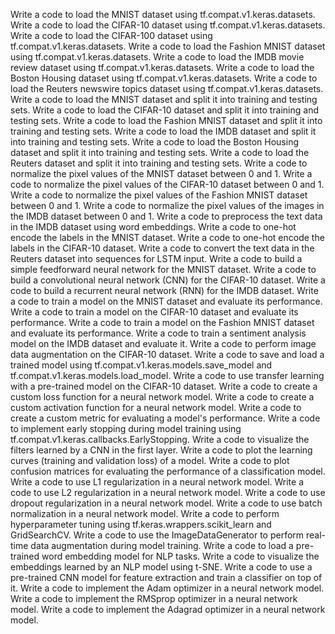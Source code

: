 Write a code to load the MNIST dataset using tf.compat.v1.keras.datasets.
Write a code to load the CIFAR-10 dataset using tf.compat.v1.keras.datasets.
Write a code to load the CIFAR-100 dataset using tf.compat.v1.keras.datasets.
Write a code to load the Fashion MNIST dataset using tf.compat.v1.keras.datasets.
Write a code to load the IMDB movie review dataset using tf.compat.v1.keras.datasets.
Write a code to load the Boston Housing dataset using tf.compat.v1.keras.datasets.
Write a code to load the Reuters newswire topics dataset using tf.compat.v1.keras.datasets.
Write a code to load the MNIST dataset and split it into training and testing sets.
Write a code to load the CIFAR-10 dataset and split it into training and testing sets.
Write a code to load the Fashion MNIST dataset and split it into training and testing sets.
Write a code to load the IMDB dataset and split it into training and testing sets.
Write a code to load the Boston Housing dataset and split it into training and testing sets.
Write a code to load the Reuters dataset and split it into training and testing sets.
Write a code to normalize the pixel values of the MNIST dataset between 0 and 1.
Write a code to normalize the pixel values of the CIFAR-10 dataset between 0 and 1.
Write a code to normalize the pixel values of the Fashion MNIST dataset between 0 and 1.
Write a code to normalize the pixel values of the images in the IMDB dataset between 0 and 1.
Write a code to preprocess the text data in the IMDB dataset using word embeddings.
Write a code to one-hot encode the labels in the MNIST dataset.
Write a code to one-hot encode the labels in the CIFAR-10 dataset.
Write a code to convert the text data in the Reuters dataset into sequences for LSTM input.
Write a code to build a simple feedforward neural network for the MNIST dataset.
Write a code to build a convolutional neural network (CNN) for the CIFAR-10 dataset.
Write a code to build a recurrent neural network (RNN) for the IMDB dataset.
Write a code to train a model on the MNIST dataset and evaluate its performance.
Write a code to train a model on the CIFAR-10 dataset and evaluate its performance.
Write a code to train a model on the Fashion MNIST dataset and evaluate its performance.
Write a code to train a sentiment analysis model on the IMDB dataset and evaluate it.
Write a code to perform image data augmentation on the CIFAR-10 dataset.
Write a code to save and load a trained model using tf.compat.v1.keras.models.save_model and tf.compat.v1.keras.models.load_model.
Write a code to use transfer learning with a pre-trained model on the CIFAR-10 dataset.
Write a code to create a custom loss function for a neural network model.
Write a code to create a custom activation function for a neural network model.
Write a code to create a custom metric for evaluating a model's performance.
Write a code to implement early stopping during model training using tf.compat.v1.keras.callbacks.EarlyStopping.
Write a code to visualize the filters learned by a CNN in the first layer.
Write a code to plot the learning curves (training and validation loss) of a model.
Write a code to plot confusion matrices for evaluating the performance of a classification model.
Write a code to use L1 regularization in a neural network model.
Write a code to use L2 regularization in a neural network model.
Write a code to use dropout regularization in a neural network model.
Write a code to use batch normalization in a neural network model.
Write a code to perform hyperparameter tuning using tf.keras.wrappers.scikit_learn and GridSearchCV.
Write a code to use the ImageDataGenerator to perform real-time data augmentation during model training.
Write a code to load a pre-trained word embedding model for NLP tasks.
Write a code to visualize the embeddings learned by an NLP model using t-SNE.
Write a code to use a pre-trained CNN model for feature extraction and train a classifier on top of it.
Write a code to implement the Adam optimizer in a neural network model.
Write a code to implement the RMSprop optimizer in a neural network model.
Write a code to implement the Adagrad optimizer in a neural network model.